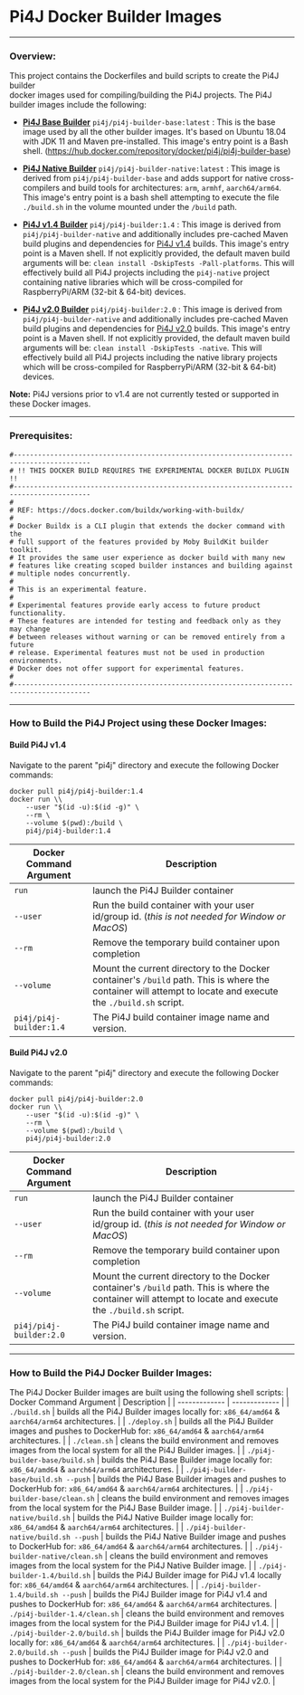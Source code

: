 # Pi4J Docker Builder Images

---

### Overview:

This project contains the Dockerfiles and build scripts to create the Pi4J builder  
docker images used for compiling/building the Pi4J projects.  The Pi4J builder images 
include the following:

 - **[Pi4J Base Builder](https://hub.docker.com/repository/docker/pi4j/pi4j-builder-base)** `pi4j/pi4j-builder-base:latest` : 
 This is the base image used by all the other builder images.  It's based on Ubuntu 18.04 
 with JDK 11 and Maven pre-installed.  This image's entry point is a Bash shell.
 (https://hub.docker.com/repository/docker/pi4j/pi4j-builder-base)
 
 - **[Pi4J Native Builder](https://hub.docker.com/repository/docker/pi4j/pi4j-builder-native)** `pi4j/pi4j-builder-native:latest` : 
 This image is derived from `pi4j/pi4j-builder-base` and adds support for native cross-compilers 
 and build tools for architectures: `arm`, `armhf`, `aarch64/arm64`.  This image's 
 entry point is a bash shell attempting to execute the file `./build.sh` in the volume mounted 
 under the `/build` path.
  
 - **[Pi4J v1.4 Builder](https://hub.docker.com/repository/docker/pi4j/pi4j-builder:1.4)** `pi4j/pi4j-builder:1.4` : 
 This image is derived from `pi4j/pi4j-builder-native` and additionally includes pre-cached Maven 
 build plugins and dependencies for [Pi4J v1.4](http://github.com/Pi4J/pi4j) builds.  This image's 
 entry point is a Maven shell.  If not explicitly provided, the default maven build arguments will be: 
 `clean install -DskipTests -Pall-platforms`.  This will effectively build all Pi4J projects including
 the `pi4j-native` project containing native libraries which will be cross-compiled for RaspberryPi/ARM 
 (32-bit & 64-bit) devices.  

 - **[Pi4J v2.0 Builder](https://hub.docker.com/repository/docker/pi4j/pi4j-builder:2.0)** `pi4j/pi4j-builder:2.0` : 
 This image is derived from `pi4j/pi4j-builder-native` and additionally includes pre-cached Maven 
 build plugins and dependencies for [Pi4J v2.0](http://github.com/Pi4J/pi4j-v2) builds.  This image's 
 entry point is a Maven shell.  If not explicitly provided, the default maven build arguments will be: 
 `clean install -DskipTests -native`.  This will effectively build all Pi4J projects including
 the native library projects which will be cross-compiled for RaspberryPi/ARM (32-bit & 64-bit) devices.  

**Note:** Pi4J versions prior to v1.4 are not currently tested or supported in these Docker images.

---
### Prerequisites:
``` 
#-----------------------------------------------------------------------------------------
# !! THIS DOCKER BUILD REQUIRES THE EXPERIMENTAL DOCKER BUILDX PLUGIN !!
#-----------------------------------------------------------------------------------------
#
# REF: https://docs.docker.com/buildx/working-with-buildx/
#
# Docker Buildx is a CLI plugin that extends the docker command with the
# full support of the features provided by Moby BuildKit builder toolkit.
# It provides the same user experience as docker build with many new
# features like creating scoped builder instances and building against
# multiple nodes concurrently.
#
# This is an experimental feature.
#
# Experimental features provide early access to future product functionality.
# These features are intended for testing and feedback only as they may change
# between releases without warning or can be removed entirely from a future
# release. Experimental features must not be used in production environments.
# Docker does not offer support for experimental features.
#
#-----------------------------------------------------------------------------------------
```
---
### How to Build the Pi4J Project using these Docker Images:

#### Build Pi4J v1.4

Navigate to the parent "pi4j" directory and execute the following Docker commands:  
```
docker pull pi4j/pi4j-builder:1.4
docker run \\
    --user "$(id -u):$(id -g)" \
    --rm \
    --volume $(pwd):/build \
    pi4j/pi4j-builder:1.4
```
| Docker Command Argument  | Description |
| ------------- | ------------- |
| `run`  | launch the Pi4J Builder container  |
| `--user` | Run the build container with your user id/group id. (_this is not needed for Window or MacOS_)  |
| `--rm`  | Remove the temporary build container upon completion  |
| `--volume`  | Mount the current directory to the Docker container's `/build` path.  This is where the container will attempt to locate and execute the `./build.sh` script. |
| `pi4j/pi4j-builder:1.4` | The Pi4J build container image name and version. |

#### Build Pi4J v2.0

Navigate to the parent "pi4j" directory and execute the following Docker commands:  
```
docker pull pi4j/pi4j-builder:2.0
docker run \\
    --user "$(id -u):$(id -g)" \
    --rm \
    --volume $(pwd):/build \
    pi4j/pi4j-builder:2.0
```
| Docker Command Argument  | Description |
| ------------- | ------------- |
| `run`  | launch the Pi4J Builder container  |
| `--user` | Run the build container with your user id/group id. (_this is not needed for Window or MacOS_)  |
| `--rm`  | Remove the temporary build container upon completion  |
| `--volume`  | Mount the current directory to the Docker container's `/build` path.  This is where the container will attempt to locate and execute the `./build.sh` script. |
| `pi4j/pi4j-builder:2.0` | The Pi4J build container image name and version. |

 
---
### How to Build the Pi4J Docker Builder Images:

The Pi4J Docker Builder images are built using the following shell scripts:
| Docker Command Argument  | Description |
| ------------- | ------------- |
| `./build.sh`  | builds all the Pi4J Builder images locally for: `x86_64/amd64` & `aarch64/arm64` architectures. |
| `./deploy.sh`  | builds all the Pi4J Builder images and pushes to DockerHub for: `x86_64/amd64` & `aarch64/arm64` architectures. |
| `./clean.sh`  | cleans the build environment and removes images from the local system for all the Pi4J Builder images. |
| `./pi4j-builder-base/build.sh`  | builds the Pi4J Base Builder image locally for: `x86_64/amd64` & `aarch64/arm64` architectures. |
| `./pi4j-builder-base/build.sh --push`  | builds the Pi4J Base Builder images and pushes to DockerHub for: `x86_64/amd64` & `aarch64/arm64` architectures. |
| `./pi4j-builder-base/clean.sh`  | cleans the build environment and removes images from the local system for the Pi4J Base Builder image. |
| `./pi4j-builder-native/build.sh`  | builds the Pi4J Native Builder image locally for: `x86_64/amd64` & `aarch64/arm64` architectures. |
| `./pi4j-builder-native/build.sh --push`  | builds the Pi4J Native Builder image and pushes to DockerHub for: `x86_64/amd64` & `aarch64/arm64` architectures. |
| `./pi4j-builder-native/clean.sh`  | cleans the build environment and removes images from the local system for the Pi4J Native Builder image. |
| `./pi4j-builder-1.4/build.sh`  | builds the Pi4J Builder image for Pi4J v1.4  locally for: `x86_64/amd64` & `aarch64/arm64` architectures. |
| `./pi4j-builder-1.4/build.sh --push`  | builds the Pi4J Builder image for Pi4J v1.4 and pushes to DockerHub for: `x86_64/amd64` & `aarch64/arm64` architectures. 
| `./pi4j-builder-1.4/clean.sh`  | cleans the build environment and removes images from the local system for the Pi4J Builder image for Pi4J v1.4. |
| `./pi4j-builder-2.0/build.sh`  | builds the Pi4J Builder image for Pi4J v2.0  locally for: `x86_64/amd64` & `aarch64/arm64` architectures. |
| `./pi4j-builder-2.0/build.sh --push`  | builds the Pi4J Builder image for Pi4J v2.0 and pushes to DockerHub for: `x86_64/amd64` & `aarch64/arm64` architectures. |
| `./pi4j-builder-2.0/clean.sh`  | cleans the build environment and removes images from the local system for the Pi4J Builder image for Pi4J v2.0. |

